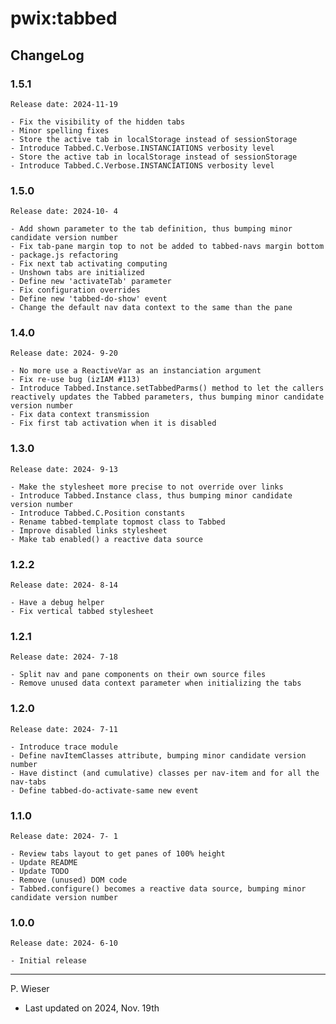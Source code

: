 # pwix:tabbed

## ChangeLog

### 1.5.1

    Release date: 2024-11-19

    - Fix the visibility of the hidden tabs
    - Minor spelling fixes
    - Store the active tab in localStorage instead of sessionStorage
    - Introduce Tabbed.C.Verbose.INSTANCIATIONS verbosity level
    - Store the active tab in localStorage instead of sessionStorage
    - Introduce Tabbed.C.Verbose.INSTANCIATIONS verbosity level

### 1.5.0

    Release date: 2024-10- 4

    - Add shown parameter to the tab definition, thus bumping minor candidate version number
    - Fix tab-pane margin top to not be added to tabbed-navs margin bottom
    - package.js refactoring
    - Fix next tab activating computing
    - Unshown tabs are initialized
    - Define new 'activateTab' parameter
    - Fix configuration overrides
    - Define new 'tabbed-do-show' event
    - Change the default nav data context to the same than the pane

### 1.4.0

    Release date: 2024- 9-20

    - No more use a ReactiveVar as an instanciation argument
    - Fix re-use bug (izIAM #113)
    - Introduce Tabbed.Instance.setTabbedParms() method to let the callers reactively updates the Tabbed parameters, thus bumping minor candidate version number
    - Fix data context transmission
    - Fix first tab activation when it is disabled

### 1.3.0

    Release date: 2024- 9-13

    - Make the stylesheet more precise to not override over links
    - Introduce Tabbed.Instance class, thus bumping minor candidate version number
    - Introduce Tabbed.C.Position constants
    - Rename tabbed-template topmost class to Tabbed
    - Improve disabled links stylesheet
    - Make tab enabled() a reactive data source

### 1.2.2

    Release date: 2024- 8-14

    - Have a debug helper
    - Fix vertical tabbed stylesheet

### 1.2.1

    Release date: 2024- 7-18

    - Split nav and pane components on their own source files
    - Remove unused data context parameter when initializing the tabs

### 1.2.0

    Release date: 2024- 7-11

    - Introduce trace module
    - Define navItemClasses attribute, bumping minor candidate version number
    - Have distinct (and cumulative) classes per nav-item and for all the nav-tabs
    - Define tabbed-do-activate-same new event

### 1.1.0

    Release date: 2024- 7- 1

    - Review tabs layout to get panes of 100% height
    - Update README
    - Update TODO
    - Remove (unused) DOM code
    - Tabbed.configure() becomes a reactive data source, bumping minor candidate version number

### 1.0.0

    Release date: 2024- 6-10

    - Initial release

---
P. Wieser
- Last updated on 2024, Nov. 19th
